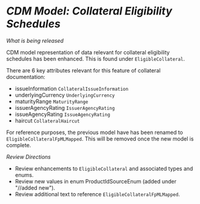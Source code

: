 # *CDM Model: Collateral Eligibility Schedules*

_What is being released_

CDM model representation of data relevant for collateral eligibility schedules has been enhanced. This is found under `EligibleCollateral`. 

There are 6 key attributes relevant for this feature of collateral documentation:
- issueInformation `CollateralIssueInformation` 
- underlyingCurrency `UnderlyingCurrency`
- maturityRange `MaturityRange` 
- issuerAgencyRating `IssuerAgencyRating` 
- issueAgencyRating `IssueAgencyRating`
- haircut `CollateralHaircut` 
    
For reference purposes, the previous model have has been renamed to `EligibleCollateralFpMLMapped`.  This will be removed once the new model is complete.

_Review Directions_

- Review enhancements to `EligibleCollateral` and associated types and enums. 
- Review new values in enum ProductIdSourceEnum (added under "//added new").
- Review additional text to reference `EligibleCollateralFpMLMapped`.

